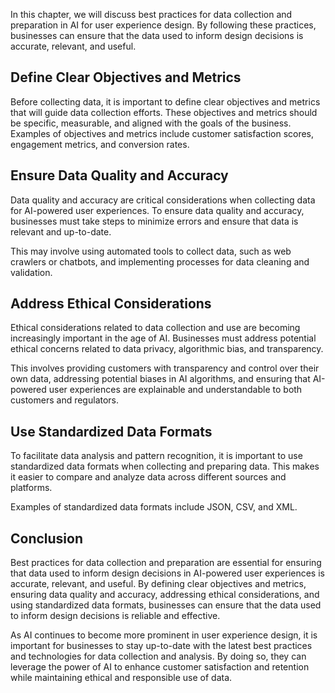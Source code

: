 
In this chapter, we will discuss best practices for data collection and preparation in AI for user experience design. By following these practices, businesses can ensure that the data used to inform design decisions is accurate, relevant, and useful.

Define Clear Objectives and Metrics
-----------------------------------

Before collecting data, it is important to define clear objectives and metrics that will guide data collection efforts. These objectives and metrics should be specific, measurable, and aligned with the goals of the business. Examples of objectives and metrics include customer satisfaction scores, engagement metrics, and conversion rates.

Ensure Data Quality and Accuracy
--------------------------------

Data quality and accuracy are critical considerations when collecting data for AI-powered user experiences. To ensure data quality and accuracy, businesses must take steps to minimize errors and ensure that data is relevant and up-to-date.

This may involve using automated tools to collect data, such as web crawlers or chatbots, and implementing processes for data cleaning and validation.

Address Ethical Considerations
------------------------------

Ethical considerations related to data collection and use are becoming increasingly important in the age of AI. Businesses must address potential ethical concerns related to data privacy, algorithmic bias, and transparency.

This involves providing customers with transparency and control over their own data, addressing potential biases in AI algorithms, and ensuring that AI-powered user experiences are explainable and understandable to both customers and regulators.

Use Standardized Data Formats
-----------------------------

To facilitate data analysis and pattern recognition, it is important to use standardized data formats when collecting and preparing data. This makes it easier to compare and analyze data across different sources and platforms.

Examples of standardized data formats include JSON, CSV, and XML.

Conclusion
----------

Best practices for data collection and preparation are essential for ensuring that data used to inform design decisions in AI-powered user experiences is accurate, relevant, and useful. By defining clear objectives and metrics, ensuring data quality and accuracy, addressing ethical considerations, and using standardized data formats, businesses can ensure that the data used to inform design decisions is reliable and effective.

As AI continues to become more prominent in user experience design, it is important for businesses to stay up-to-date with the latest best practices and technologies for data collection and analysis. By doing so, they can leverage the power of AI to enhance customer satisfaction and retention while maintaining ethical and responsible use of data.
